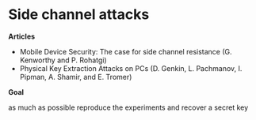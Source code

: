 # Side channel attacks

**Articles**

* Mobile Device Security: The case for side channel resistance (G. Kenworthy and P.
Rohatgi)
* Physical Key Extraction Attacks on PCs (D. Genkin, L. Pachmanov, I. Pipman, A. Shamir,
and E. Tromer)

**Goal**

as much as possible reproduce the experiments and recover a secret key
